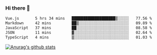 ### Hi there 👋



<!--
**webB1an/webB1an** is a ✨ _special_ ✨ repository because its `README.md` (this file) appears on your GitHub profile.

Here are some ideas to get you started:

- 🔭 I’m currently working on ...
- 🌱 I’m currently learning ...
- 👯 I’m looking to collaborate on ...
- 🤔 I’m looking for help with ...
- 💬 Ask me about ...
- 📫 How to reach me: ...
- 😄 Pronouns: ...
- ⚡ Fun fact: ...
-->

<!--START_SECTION:waka-->

```txt
Vue.js       5 hrs 34 mins   ███████████████████▒░░░░░   77.56 %
Markdown     42 mins         ██▒░░░░░░░░░░░░░░░░░░░░░░   09.89 %
JavaScript   37 mins         ██░░░░░░░░░░░░░░░░░░░░░░░   08.58 %
JSON         11 mins         ▓░░░░░░░░░░░░░░░░░░░░░░░░   02.64 %
TypeScript   4 mins          ▒░░░░░░░░░░░░░░░░░░░░░░░░   01.03 %
```

<!--END_SECTION:waka-->


[![Anurag's github stats](https://github-readme-stats.vercel.app/api?username=webB1an&show_icons=true&theme=radical)](https://github.com/anuraghazra/github-readme-stats)

